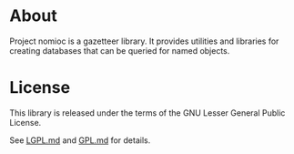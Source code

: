 # About

Project nomioc is a gazetteer library. It provides utilities and libraries
for creating databases that can be queried for named objects.

# License

This library is released under the terms of the GNU Lesser General Public
License.

See [LGPL.md](LGPL.md) and [GPL.md](GPL.md) for details.
